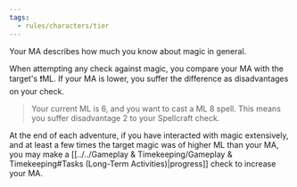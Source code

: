 ```yaml
---
tags:
  - rules/characters/tier
---
```

Your MA describes how much you know about magic in general.

When attempting any check against magic, you compare your MA with the target's ❗ML. If your MA is lower, you suffer the difference as disadvantages on your check.
> Your current ML is 6, and you want to cast a ML 8 spell. This means you suffer disadvantage 2 to your Spellcraft check.

At the end of each adventure, if you have interacted with magic extensively, and at least a few times the target magic was of higher ML than your MA, you may make a [[../../Gameplay & Timekeeping/Gameplay & Timekeeping#Tasks (Long-Term Activities)|progress]] check to increase your MA.